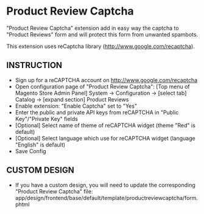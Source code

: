 Product Review Captcha
=====================

"Product Review Captcha" extension add in easy way the captcha to "Product Reviews" form and will protect this form from unwanted spambots.

This extension uses reCaptcha library (http://www.google.com/recaptcha).

## INSTRUCTION
* Sign up for a reCAPTCHA account on http://www.google.com/recaptcha
* Open configuration page of "Product Review Captcha": [Top menu of Magento Store Admin Panel] System -> Configuration -> [select tab] Catalog -> [expand section] Product Reviews
* Enable extension: "Enable Captcha" set to "Yes"
* Enter the public and private API keys from reCAPTCHA in "Public Key"/"Private Key" fields
* [Optional] Select name of theme of reCAPTCHA widget (theme "Red" is default)
* [Optional] Select language which use for reCAPTCHA widget (language "English" is default)
* Save Config

## CUSTOM DESIGN
* If you have a custom design, you will need to update the corresponding "Product Review Captcha" file:
    app/design/frontend/base/default/template/productreviewcaptcha/form.phtml
